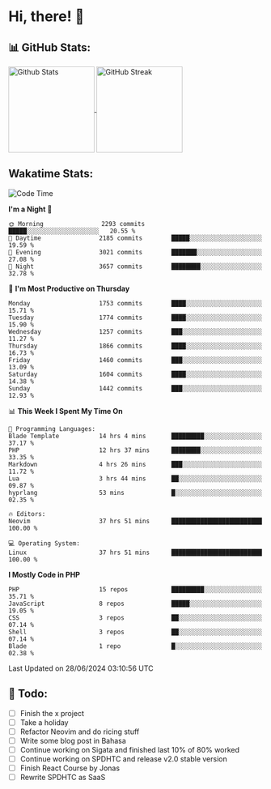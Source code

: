 <h1  style="font-weight: 700;">Hi, there! 👋</h1>

## 📊 GitHub Stats:
<a href="https://github.com/anuraghazra/github-readme-stats">
  <img 
        align="center" 
        height=170 
        src="https://github-readme-stats.vercel.app/api?username=rizkyilhampra&theme=catppuccin_mocha&hide_border=true&include_all_commits=true&count_private=true" 
        alt="Github Stats" 
    />
</a>
<a href="https://git.io/streak-stats">
    <img 
        height=170
        align="center" 
        src="https://github-readme-streak-stats.herokuapp.com/?user=rizkyilhampra&theme=catppuccin_mocha&hide_border=true&card_height=170" alt="GitHub Streak" 
    />
</a>

## Wakatime Stats:
<!--START_SECTION:waka-->
![Code Time](http://img.shields.io/badge/Code%20Time-1%2C448%20hrs%2017%20mins-blue)

**I'm a Night 🦉** 

```text
🌞 Morning                2293 commits        █████░░░░░░░░░░░░░░░░░░░░   20.55 % 
🌆 Daytime                2185 commits        █████░░░░░░░░░░░░░░░░░░░░   19.59 % 
🌃 Evening                3021 commits        ███████░░░░░░░░░░░░░░░░░░   27.08 % 
🌙 Night                  3657 commits        ████████░░░░░░░░░░░░░░░░░   32.78 % 
```
📅 **I'm Most Productive on Thursday** 

```text
Monday                   1753 commits        ████░░░░░░░░░░░░░░░░░░░░░   15.71 % 
Tuesday                  1774 commits        ████░░░░░░░░░░░░░░░░░░░░░   15.90 % 
Wednesday                1257 commits        ███░░░░░░░░░░░░░░░░░░░░░░   11.27 % 
Thursday                 1866 commits        ████░░░░░░░░░░░░░░░░░░░░░   16.73 % 
Friday                   1460 commits        ███░░░░░░░░░░░░░░░░░░░░░░   13.09 % 
Saturday                 1604 commits        ████░░░░░░░░░░░░░░░░░░░░░   14.38 % 
Sunday                   1442 commits        ███░░░░░░░░░░░░░░░░░░░░░░   12.93 % 
```


📊 **This Week I Spent My Time On** 

```text
💬 Programming Languages: 
Blade Template           14 hrs 4 mins       █████████░░░░░░░░░░░░░░░░   37.17 % 
PHP                      12 hrs 37 mins      ████████░░░░░░░░░░░░░░░░░   33.35 % 
Markdown                 4 hrs 26 mins       ███░░░░░░░░░░░░░░░░░░░░░░   11.72 % 
Lua                      3 hrs 44 mins       ██░░░░░░░░░░░░░░░░░░░░░░░   09.87 % 
hyprlang                 53 mins             █░░░░░░░░░░░░░░░░░░░░░░░░   02.35 % 

🔥 Editors: 
Neovim                   37 hrs 51 mins      █████████████████████████   100.00 % 

💻 Operating System: 
Linux                    37 hrs 51 mins      █████████████████████████   100.00 % 
```

**I Mostly Code in PHP** 

```text
PHP                      15 repos            █████████░░░░░░░░░░░░░░░░   35.71 % 
JavaScript               8 repos             █████░░░░░░░░░░░░░░░░░░░░   19.05 % 
CSS                      3 repos             ██░░░░░░░░░░░░░░░░░░░░░░░   07.14 % 
Shell                    3 repos             ██░░░░░░░░░░░░░░░░░░░░░░░   07.14 % 
Blade                    1 repo              █░░░░░░░░░░░░░░░░░░░░░░░░   02.38 % 
```




 Last Updated on 28/06/2024 03:10:56 UTC
<!--END_SECTION:waka-->

## 📒 Todo:
- [ ] Finish the x project
- [ ] Take a holiday
- [ ] Refactor Neovim and do ricing stuff
- [ ] Write some blog post in Bahasa
- [ ] Continue working on Sigata and finished last 10% of 80% worked
- [ ] Continue working on SPDHTC and release v2.0 stable version
- [ ] Finish React Course by Jonas
- [ ] Rewrite SPDHTC as SaaS 
